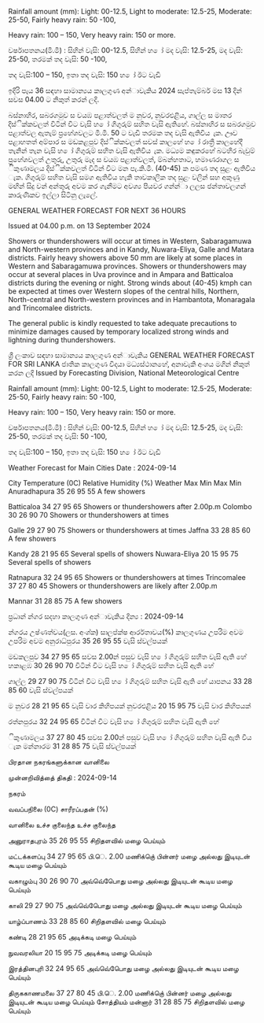 Rainfall amount (mm): Light: 00-12.5, Light to moderate: 12.5-25, Moderate: 25-50, Fairly heavy rain: 50 -100,

Heavy rain: 100 – 150, Very heavy rain: 150 or more.

වර්ෂාපතනය(මි.මී) : සිහින් වැසි: 00-12.5, සිහින් හ ෝ මද වැසි: 12.5-25, මද වැසි: 25-50, තරමක් තද වැසි: 50 -100,

තද වැසි:100 – 150, ඉතා තද වැසි: 150 හ ෝ ඊට වැඩි

ඉදිරි පැය 36 සඳහා සාමාන්‍යය කාලගුණ අන්‍ාවැකිය 2024 සැප්තැම්බර් මස 13 දින්‍ සවස 04.00 ට නිකුත් කරන්‍ ලදි.

බස්නාහිර, සබරගමුව ස වයඹ පළාත්වලත් ම නුවර, නුවරඑළිය, ගාල්ල ස මාතර දිස්ික්කවලත් විටින් විට වැසි හ ෝ ගිගුරුම් සහිත වැසි ඇතිහේ. බස්නාහිර ස සබරගමුව පළාත්වල ඇතැම් ප්‍රහේශවලට මි.මී. 50 ට වැඩි තරමක තද වැසි ඇතිවිය ැක. ඌව පළාහතත් අම්පාර ස මඩකළපුව දිස්ික්කවලත් සවස් කාලහේ හ ෝ රාත්‍රී කාලහේදී තැනින් තැන වැසි හ ෝ ගිගුරුම් සහිත වැසි ඇතිවිය ැක. මධ්‍යම කඳුකරහේ බටහිර බැවුම් ප්‍රහේශවලත් උතුරු, උතුරු මැද ස වයඹ පළාත්වලත්, ම්බන්හතාට, හමාණරාගල ස ිකුණාමලය දිස්ික්කවලත් විටින් විට මන පැ.කි.මී. (40-45) ක පමණ තද සුළං ඇතිවිය ැක. ගිගුරුම් සහිත වැසි සමග ඇතිවිය හැකි තාවකාලික තද සුළං වලින් සහ අකුණු මඟින් සිදු වන්‍ අන්‍තුරු අවම කර ගැනීමට අවශ්‍ය පියවර ගන්න්‍ා ලලස ජන්‍තාවලගන් කාරුණිකව ඉල්ලා සිටිනු ලැලේ.

GENERAL WEATHER FORECAST FOR NEXT 36 HOURS

Issued at 04.00 p.m. on 13 September 2024

Showers or thundershowers will occur at times in Western, Sabaragamuwa and North-western provinces and in Kandy, Nuwara-Eliya, Galle and Matara districts. Fairly heavy showers above 50 mm are likely at some places in Western and Sabaragamuwa provinces. Showers or thundershowers may occur at several places in Uva province and in Ampara and Batticaloa districts during the evening or night. Strong winds about (40-45) kmph can be expected at times over Western slopes of the central hills, Northern, North-central and North-western provinces and in Hambantota, Monaragala and Trincomalee districts.

The general public is kindly requested to take adequate precautions to minimize damages caused by temporary localized strong winds and lightning during thundershowers.

ශ්‍රී ලංකාව සඳහා සාමාන්‍යය කාලගුණ අන්‍ාවැකිය GENERAL WEATHER FORECAST FOR SRI LANKA ජාතික කාලගුණ විදයා මධ්‍යස්ථානහේ, අනාවැකි අංශය මගින් නිකුත් කරන ලදි Issued by Forecasting Division, National Meteorological Centre

Rainfall amount (mm): Light: 00-12.5, Light to moderate: 12.5-25, Moderate: 25-50, Fairly heavy rain: 50 -100,

Heavy rain: 100 – 150, Very heavy rain: 150 or more.

වර්ෂාපතනය(මි.මී) : සිහින් වැසි: 00-12.5, සිහින් හ ෝ මද වැසි: 12.5-25, මද වැසි: 25-50, තරමක් තද වැසි: 50 -100,

තද වැසි:100 – 150, ඉතා තද වැසි: 150 හ ෝ ඊට වැඩි

Weather Forecast for Main Cities Date : 2024-09-14

City Temperature (0C) Relative Humidity (%) Weather Max Min Max Min Anuradhapura 35 26 95 55 A few showers

Batticaloa 34 27 95 65 Showers or thundershowers after 2.00p.m Colombo 30 26 90 70 Showers or thundershowers at times

Galle 29 27 90 75 Showers or thundershowers at times Jaffna 33 28 85 60 A few showers

Kandy 28 21 95 65 Several spells of showers Nuwara-Eliya 20 15 95 75 Several spells of showers

Ratnapura 32 24 95 65 Showers or thundershowers at times Trincomalee 37 27 80 45 Showers or thundershowers are likely after 2.00p.m

Mannar 31 28 85 75 A few showers

ප්‍රධාන්‍ න්‍ගර සදහා කාලගුණ අන්‍ාවැකිය දින්‍ය : 2024-09-14

න්‍ගරය උෂ්ණත්වය(ලස. අංශ්‍ක) සාලප්ක්ෂ ආර්රතාවය(%) කාලගුණය උපරිම අවම උපරිම අවම අනුරාධ්‍පුරය 35 26 95 55 වැසි ස්වල්පයක්

මඩකලපුව 34 27 95 65 සවස 2.00න් පසුව වැසි හ ෝ ගිගුරුම් සහිත වැසි ඇති හේ හකාළඹ 30 26 90 70 විටින් විට වැසි හ ෝ ගිගුරුම් සහිත වැසි ඇති හේ

ගාල්ල 29 27 90 75 විටින් විට වැසි හ ෝ ගිගුරුම් සහිත වැසි ඇති හේ යාපනය 33 28 85 60 වැසි ස්වල්පයක්

ම නුවර 28 21 95 65 වැසි වාර කිහිපයක් නුවරඑළිය 20 15 95 75 වැසි වාර කිහිපයක්

රත්නපුරය 32 24 95 65 විටින් විට වැසි හ ෝ ගිගුරුම් සහිත වැසි ඇති හේ

ිකුණාමලය 37 27 80 45 සවස 2.00න් පසුව වැසි හ ෝ ගිගුරුම් සහිත වැසි ඇති විය ැක මන්නාරම 31 28 85 75 වැසි ස්වල්පයක්

பிரதான நகரங்களுக்கான வானிலை

முன்னறிவித்தை் திகதி : 2024-09-14

நகரம்

வவப்பநிலை (0C) சாரீரப்பதன் (%)

வானிலை உச்ச குலைந்த உச்ச குலைந்த

அனுராதபுரம் 35 26 95 55 சிறிதளவில் மழை பெய்யும்

மட்டக்களப்பு 34 27 95 65 பி.ெ. 2.00 மணிக்குெ் பின்னர் மழை அல்லது இடியுடன் கூடிய மழை பெய்யும்

வகாழும்பு 30 26 90 70 அவ்வெ்பெோது மழை அல்லது இடியுடன் கூடிய மழை பெய்யும்

காலி 29 27 90 75 அவ்வெ்பெோது மழை அல்லது இடியுடன் கூடிய மழை பெய்யும்

யாழ்ப்பாணம் 33 28 85 60 சிறிதளவில் மழை பெய்யும்

கண்டி 28 21 95 65 அடிக்கடி மழை பெய்யும்

நுவவரலியா 20 15 95 75 அடிக்கடி மழை பெய்யும்

இரத்தினபுரி 32 24 95 65 அவ்வெ்பெோது மழை அல்லது இடியுடன் கூடிய மழை பெய்யும்

திருககாணமலை 37 27 80 45 பி.ெ. 2.00 மணிக்குெ் பின்னர் மழை அல்லது இடியுடன் கூடிய மழை பெய்யும் சோத்தியம் மன்னார் 31 28 85 75 சிறிதளவில் மழை பெய்யும்